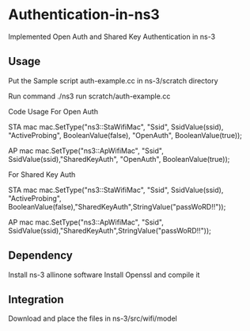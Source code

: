 # Authentication-in-ns3
Implemented Open Auth and Shared Key Authentication in ns-3

**Usage**
------------------------------------------
Put the Sample script auth-example.cc in ns-3/scratch directory

Run command
./ns3 run scratch/auth-example.cc

Code Usage
For Open Auth

STA mac
mac.SetType("ns3::StaWifiMac", "Ssid", SsidValue(ssid), "ActiveProbing", BooleanValue(false), "OpenAuth", BooleanValue(true));

AP mac
mac.SetType("ns3::ApWifiMac", "Ssid", SsidValue(ssid),"SharedKeyAuth", "OpenAuth", BooleanValue(true));


For Shared Key Auth

STA mac 
mac.SetType("ns3::StaWifiMac", "Ssid", SsidValue(ssid), "ActiveProbing", BooleanValue(false),"SharedKeyAuth",StringValue("passWoRD!!"));

AP mac
mac.SetType("ns3::ApWifiMac", "Ssid", SsidValue(ssid),"SharedKeyAuth",StringValue("passWoRD!!"));

**Dependency**
------------------------------------------
Install ns-3 allinone software
Install Openssl and compile it

**Integration**
------------------------------------------
Download and place the files in ns-3/src/wifi/model



